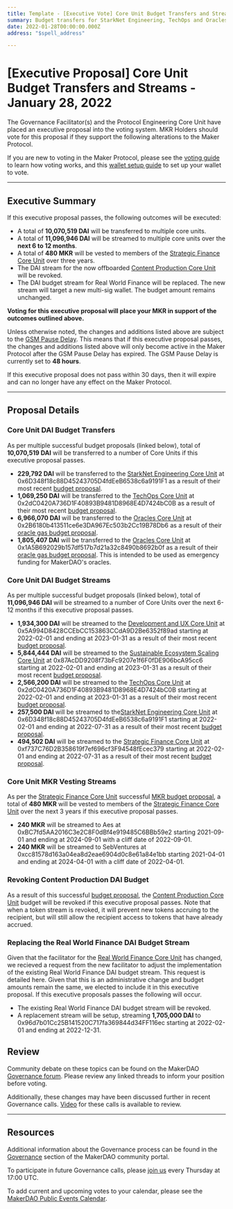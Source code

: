 ```yaml
---
title: Template - [Executive Vote] Core Unit Budget Transfers and Streams - January 28, 2022
summary: Budget transfers for StarkNet Engineering, TechOps and Oracles. Budget streams for Sustainable Ecosystem Scaling, StarkNet Engineering, TechOps, Strategic Finance, Development and UX. Revoking Content Production budget, changing Real World Finance Multisig and streams. MKR vesting streams for Strategic Finance.
date: 2022-01-28T00:00:00.000Z
address: "$spell_address"

---
```

# [Executive Proposal] Core Unit Budget Transfers and Streams - January 28, 2022

The Governance Facilitator(s) and the Protocol Engineering Core Unit have placed an executive proposal into the voting system. MKR Holders should vote for this proposal if they support the following alterations to the Maker Protocol.

If you are new to voting in the Maker Protocol, please see the [voting guide](https://community-development.makerdao.com/en/learn/governance/how-voting-works/) to learn how voting works, and this [wallet setup guide](https://community-development.makerdao.com/en/learn/governance/voting-setup/) to set up your wallet to vote.

---

## Executive Summary

If this executive proposal passes, the following outcomes will be executed:
- A total of **10,070,519 DAI** will be transferred to multiple core units.
- A total of **11,096,946 DAI** will be streamed to multiple core units over the **next 6 to 12 months**.
- A total of **480 MKR** will be vested to members of the [Strategic Finance Core Unit](https://mips.makerdao.com/mips/details/MIP39c2SP27) over three years.
- The DAI stream for the now offboarded [Content Production Core Unit](https://mips.makerdao.com/mips/details/MIP39c2SP5) will be revoked.
- The DAI budget stream for Real World Finance will be replaced. The new stream will target a new multi-sig wallet. The budget amount remains unchanged.

**Voting for this executive proposal will place your MKR in support of the outcomes outlined above.**

Unless otherwise noted, the changes and additions listed above are subject to the [GSM Pause Delay](https://manual.makerdao.com/parameter-index/core/param-gsm-pause-delay). This means that if this executive proposal passes, the changes and additions listed above will only become active in the Maker Protocol after the GSM Pause Delay has expired. The GSM Pause Delay is currently set to **48 hours**.

If this executive proposal does not pass within 30 days, then it will expire and can no longer have any effect on the Maker Protocol.

---

## Proposal Details

### Core Unit DAI Budget Transfers

As per multiple successful budget proposals (linked below), total of **10,070,519 DAI** will be transferred to a number of Core Units if this executive proposal passes.
* **229,792 DAI** will be transferred to the [StarkNet Engineering Core Unit](https://mips.makerdao.com/mips/details/MIP39c2SP19) at 0x6D348f18c88D45243705D4fdEeB6538c6a9191F1 as a result of their most recent [budget proposal](https://mips.makerdao.com/mips/details/MIP40c3SP47).
* **1,069,250 DAI** will be transferred to the [TechOps Core Unit](https://mips.makerdao.com/mips/details/MIP39c2SP29) at 0x2dC0420A736D1F40893B9481D8968E4D7424bC0B as a result of their most recent [budget proposal](https://mips.makerdao.com/mips/details/MIP40c3SP53).
* **6,966,070 DAI** will be transferred to the [Oracles Core Unit](https://mips.makerdao.com/mips/details/MIP39c2SP13) at 0x2B6180b413511ce6e3DA967Ec503b2Cc19B78Db6 as a result of their [oracle gas budget proposal](https://mips.makerdao.com/mips/details/MIP40c3SP45).
* **1,805,407 DAI** will be transferred to the [Oracles Core Unit](https://mips.makerdao.com/mips/details/MIP39c2SP13) at 0x1A5B692029b157df517b7d21a32c8490b8692b0f as a result of their [oracle gas budget proposal](https://mips.makerdao.com/mips/details/MIP40c3SP45). This is intended to be used as emergency funding for MakerDAO's oracles.

### Core Unit DAI Budget Streams
As per multiple successful budget proposals (linked below), total of **11,096,946 DAI** will be streamed to a number of Core Units over the next 6-12 months if this executive proposal passes.
* **1,934,300 DAI** will be streamed to the [Development and UX Core Unit](https://mips.makerdao.com/mips/details/MIP39c2SP18) at 0x5A994D8428CCEbCC153863CCdA9D2Be6352f89ad starting at 2022-02-01 and ending at 2023-01-31 as a result of their most recent [budget proposal](https://mips.makerdao.com/mips/details/MIP40c3SP52).
* **5,844,444 DAI** will be streamed to the [Sustainable Ecosystem Scaling Core Unit](https://mips.makerdao.com/mips/details/MIP39c2SP10) at 0x87AcDD9208f73bFc9207e1f6F0fDE906bcA95cc6 starting at 2022-02-01 and ending at 2023-01-31 as a result of their most recent [budget proposal](https://mips.makerdao.com/mips/details/MIP40c3SP55).
* **2,566,200 DAI** will be streamed to the [TechOps Core Unit](https://mips.makerdao.com/mips/details/MIP39c2SP29) at 0x2dC0420A736D1F40893B9481D8968E4D7424bC0B starting at 2022-02-01 and ending at 2023-01-31 as a result of their most recent [budget proposal](https://mips.makerdao.com/mips/details/MIP40c3SP53).
* **257,500 DAI** will be streamed to the[StarkNet Engineering Core Unit](https://mips.makerdao.com/mips/details/MIP39c2SP19) at 0x6D348f18c88D45243705D4fdEeB6538c6a9191F1 starting at 2022-02-01 and ending at 2022-07-31 as a result of their most recent [budget proposal](https://mips.makerdao.com/mips/details/MIP40c3SP47).
* **494,502 DAI** will be streamed to the [Strategic Finance Core Unit](https://mips.makerdao.com/mips/details/MIP39c2SP27) at 0xf737C76D2B358619f7ef696cf3F94548fEcec379 starting at 2022-02-01 and ending at 2022-07-31 as a result of their most recent [budget proposal](https://mips.makerdao.com/mips/details/MIP40c3SP46).

### Core Unit MKR Vesting Streams
As per the [Strategic Finance Core Unit](https://mips.makerdao.com/mips/details/MIP39c2SP27) successful [MKR budget proposal](https://mips.makerdao.com/mips/details/MIP40c3SP48), a total of **480 MKR** will be vested to members of the [Strategic Finance Core Unit](https://mips.makerdao.com/mips/details/MIP39c2SP27) over the next 3 years if this executive proposal passes.
* **240 MKR** will be streamed to Aes at 0xBC7fd5AA2016C3e2C8F0dBf4e919485C6BBb59e2 starting 2021-09-01 and ending at 2024-09-01 with a cliff date of 2022-09-01.
* **240 MKR** will be streamed to SebVentures at 0xcc81578d163a04ea8d2eae6904d0c8e61a84e1bb starting 2021-04-01 and ending at 2024-04-01 with a cliff date of 2022-04-01.

### Revoking Content Production DAI Budget
As a result of this successful [budget proposal](https://mips.makerdao.com/mips/details/MIP40c3SP49), the [Content Production Core Unit](https://mips.makerdao.com/mips/details/MIP39c2SP5) budget will be revoked if this executive proposal passes. Note that when a token stream is revoked, it will prevent new tokens accruing to the recipient, but will still allow the recipient access to tokens that have already accrued.

### Replacing the Real World Finance DAI Budget Stream
Given that the facilitator for the [Real World Finance Core Unit](https://mips.makerdao.com/mips/details/MIP39c2SP1) has changed, we recieved a request from the new facilitator to adjust the implementation of the existing Real World Finance DAI budget stream. This request is detailed here. Given that this is an administrative change and budget amounts remain the same, we elected to include it in this executive proposal. If this executive proposals passes the following will occur.
* The existing Real World Finance DAI budget stream will be revoked.
* A replacement stream will be setup, streaming **1,705,000 DAI** to 0x96d7b01Cc25B141520C717fa369844d34FF116ec starting at 2022-02-01 and ending at 2022-12-31.

## Review

Community debate on these topics can be found on the MakerDAO [Governance forum](https://forum.makerdao.com/). Please review any linked threads to inform your position before voting.

Additionally, these changes may have been discussed further in recent Governance calls. [Video](https://www.youtube.com/playlist?list=PLLzkWCj8ywWNq5-90-Id6VPSsrk4OWVan) for these calls is available to review.

---

## Resources

Additional information about the Governance process can be found in the [Governance](https://community-development.makerdao.com/en/learn/governance) section of the MakerDAO community portal.

To participate in future Governance calls, please [join us](https://github.com/makerdao/community/tree/master/governance/governance-and-risk-meetings) every Thursday at 17:00 UTC.

To add current and upcoming votes to your calendar, please see the [MakerDAO Public Events Calendar](https://calendar.google.com/calendar/embed?src=makerdao.com_3efhm2ghipksegl009ktniomdk%40group.calendar.google.com&ctz=UTC&mode=week&showCalendars=0&showPrint=0).
